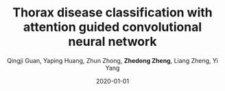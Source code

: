---
title: "Thorax disease classification with attention guided convolutional neural network"
collection: publications
permalink: /publication/2020-01-01-Thorax-disease-classification-with-attention-guided-convolutional-neural-network
date: 2020-01-01
doi: 10.1016/j.patrec.2019.11.040
venue: 'Pattern Recognition Letters'
paperurl: 'https://zdzheng.xyz/files/Guan_PRL20.pdf'
author: 'Qingji Guan,  Yaping Huang,  Zhun Zhong,  <strong>Zhedong Zheng</strong>,  Liang Zheng,  Yi Yang'
citation: ' Qingji Guan,  Yaping Huang,  Zhun Zhong,  Zhedong Zheng,  Liang Zheng,  Yi Yang, &quot;Thorax disease classification with attention guided convolutional neural network.&quot; Pattern Recognition Letters, 2020. DOI: 10.1016/j.patrec.2019.11.040'
pub_year: '2020'
bib: >
    ```bib
    @article{guan2020thorax,  <br\>    author = "Guan, Qingji and Huang, Yaping and Zhong, Zhun and Zheng, Zhedong and Zheng, Liang and Yang, Yi",  <br\>    doi = "10.1016/j.patrec.2019.11.040",  <br\>    title = "Thorax disease classification with attention guided convolutional neural network",  <br\>    journal = "Pattern Recognition Letters",  <br\>    volume = "131",  <br\>    pages = "38--45",  <br\>    year = "2020",  <br\>    url = "https://zdzheng.xyz/files/Guan\_PRL20.pdf",  <br\>    publisher = "Elsevier"
    }
    ```

---